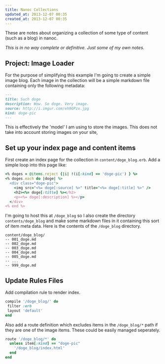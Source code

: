 ```yaml
---
title: Nanoc Collections 
updated_at: 2013-12-07 00:35
created_at: 2013-12-07 00:35
---
```


These are notes about organizing a collection of some type of content (such as
a blog) in nanoc.  

_This is in no way complete or definitive. Just some of my own notes._

## Project: Image Loader

For the purpose of simplifying this example I'm going to create a simple image
blog. Each image in the collection will be a simple markdown file containing
only the following metadata:

```markdown
---
title: Such doge
description: Wow. So doge. Very image.
source: http://i.imgur.com/eh9GPzx.jpg
kind: doge-pic
---
```

This is effectively the 'model' I am using to store the images. This does not
take into account storing images on your site, 

## Set up your index page and content items

First create an index page for the collection in `content/doge_blog.erb`. Add a
simple loop into this page like:

```rb
<% doges = @items.reject {|i| !(i[:kind] == 'doge-pic') } %>
<% doges.each do |doge| %>
  <div class="doge-pic">
    <img src="<%= doge[:source] %>" title="<%= doge[:title] %>" />
    <h2><%= doge[:title] %></h2>
    <p><%= doge[:description] %></p>
  </div>
<% end %>
```

I'm going to host this at `/doge_blog` so I also create the directory
`contents/doge_blog` and make some markdown files in it containing this sort of
item meta data. Here is the contents of the `/doge_blog` directory.

```
content/doge_blog/
-- 001_doge.md
-- 002_doge.md
-- 003_doge.md
-- 004_doge.md
-- 005_doge.md
-- ...
-- 999_doge.md
```

## Update Rules Files

Add compilation rule to render index.

```ruby
compile '/doge_blog/' do
 filter :erb
 layout 'default'
end
```

Also add a route definition which excludes items in the `/doge_blog/*` path if
they are one of the image items. These could be easily managed seperately. 

```ruby
route '/doge_blog/*' do
  unless item[:kind] == "doge-pic"
    '/doge_blog/index.html'
  end
end
```

